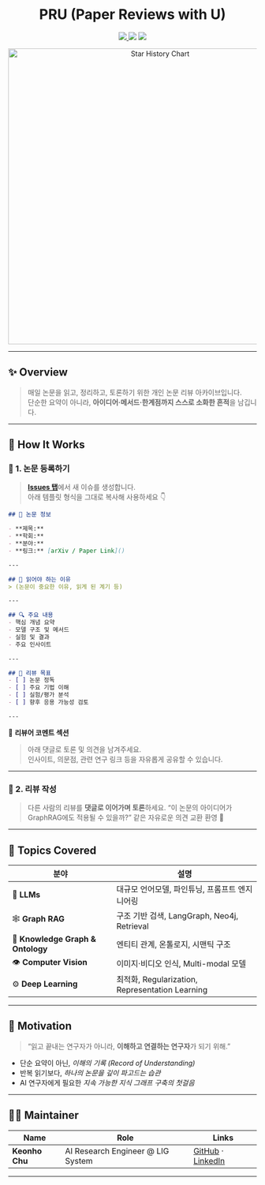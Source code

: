 <h1 align="center">PRU (Paper Reviews with U) </h1>
<p align="center">
 
  <a href="https://github.com/KeonhoChu/paper-reviews/issues">
    <img src="https://img.shields.io/badge/📄_View_Issues-Open_Reviews-blue?style=for-the-badge&logo=github"/>
  </a>
  <img src="https://img.shields.io/github/issues/KeonhoChu/paper-reviews?style=for-the-badge&color=orange"/>
  <img src="https://img.shields.io/github/stars/KeonhoChu/paper-reviews?style=for-the-badge&color=yellow"/>
</p>

<p align="center">
  <a href="https://star-history.com/#KeonhoChu/paper-reviews&Date">
    <picture>
      <!-- 🌙 Dark mode -->
      <source media="(prefers-color-scheme: dark)" srcset="https://api.star-history.com/svg?repos=KeonhoChu/paper-reviews&type=Date&theme=dark" />
      <!-- 🌞 Light mode -->
      <source media="(prefers-color-scheme: light)" srcset="https://api.star-history.com/svg?repos=KeonhoChu/paper-reviews&type=Date" />
      <img alt="Star History Chart" src="https://api.star-history.com/svg?repos=KeonhoChu/paper-reviews&type=Date" width="600" />
    </picture>
  </a>
</p>

---


## ✨ Overview
> 매일 논문을 읽고, 정리하고, 토론하기 위한 개인 논문 리뷰 아카이브입니다.  
> 단순한 요약이 아니라, **아이디어·메서드·한계점까지 스스로 소화한 흔적**을 남깁니다.

---

## 🧩 How It Works

### 🔹 1. 논문 등록하기
> [**Issues 탭**](https://github.com/KeonhoChu/paper-reviews/issues)에서 새 이슈를 생성합니다.  
> 아래 템플릿 형식을 그대로 복사해 사용하세요 👇  

```markdown
## 📄 논문 정보

- **제목:** 
- **학회:** 
- **분야:** 
- **링크:** [arXiv / Paper Link]()

---

## 🧠 읽어야 하는 이유
> (논문이 중요한 이유, 읽게 된 계기 등)

---

## 🔍 주요 내용
- 핵심 개념 요약
- 모델 구조 및 메서드
- 실험 및 결과
- 주요 인사이트

---

## 🎯 리뷰 목표
- [ ] 논문 정독  
- [ ] 주요 기법 이해  
- [ ] 실험/평가 분석  
- [ ] 향후 응용 가능성 검토  

---
````
💬 **리뷰어 코멘트 섹션**
> 아래 댓글로 토론 및 의견을 남겨주세요.  
> 인사이트, 의문점, 관련 연구 링크 등을 자유롭게 공유할 수 있습니다.

---

### 🔹 2. 리뷰 작성

> 다른 사람의 리뷰를 **댓글로 이어가며 토론**하세요.
> “이 논문의 아이디어가 GraphRAG에도 적용될 수 있을까?” 같은 자유로운 의견 교환 환영 🙌

---

## 🧭 Topics Covered

| 분야                                | 설명                                           |
| --------------------------------- | -------------------------------------------- |
| 🦙 **LLMs**                       | 대규모 언어모델, 파인튜닝, 프롬프트 엔지니어링                   |
| 🕸️ **Graph RAG**                 | 구조 기반 검색, LangGraph, Neo4j, Retrieval        |
| 🧠 **Knowledge Graph & Ontology** | 엔티티 관계, 온톨로지, 시맨틱 구조                         |
| 👁️ **Computer Vision**           | 이미지·비디오 인식, Multi-modal 모델                   |
| ⚙️ **Deep Learning**              | 최적화, Regularization, Representation Learning |


---


## 🌱 Motivation

> “읽고 끝내는 연구자가 아니라,
> **이해하고 연결하는 연구자**가 되기 위해.”

* 단순 요약이 아닌, *이해의 기록 (Record of Understanding)*
* 반복 읽기보다, *하나의 논문을 깊이 파고드는 습관*
* AI 연구자에게 필요한 *지속 가능한 지식 그래프 구축의 첫걸음*

---

## 🧑‍💻 Maintainer

| Name           | Role                              | Links                                                                                  |
| -------------- | --------------------------------- | -------------------------------------------------------------------------------------- |
| **Keonho Chu** | AI Research Engineer @ LIG System | [GitHub](https://github.com/KeonhoChu) · [LinkedIn](https://linkedin.com/in/keonhochu) |

---

